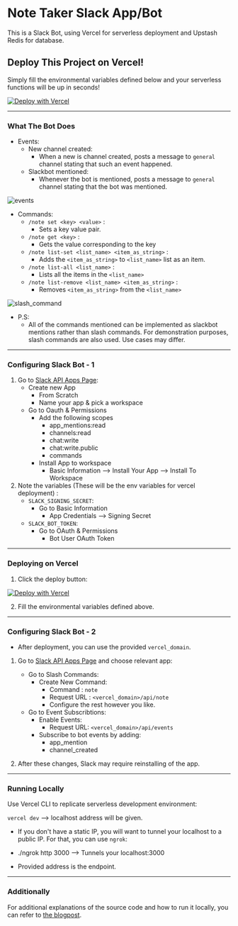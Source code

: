 # Note Taker Slack App/Bot

This is a Slack Bot, using Vercel for serverless deployment and Upstash Redis for database.

## Deploy This Project on Vercel!

Simply fill the environmental variables defined below and your serverless functions will be up in seconds!

[![Deploy with Vercel](https://vercel.com/button)](https://vercel.com/new/clone?repository-url=https%3A%2F%2Fgithub.com%2Fvercel%2Fexamples%2Ftree%2Fmain%2Fsolutions%2Fslackbot&env=SLACK_SIGNING_SECRET,SLACK_BOT_TOKEN&integration-ids=oac_V3R1GIpkoJorr6fqyiwdhl17)

---

### What The Bot Does

- Events:
  - New channel created:
    - When a new is channel created, posts a message to `general` channel stating that such an event happened.
  - Slackbot mentioned:
    - Whenever the bot is mentioned, posts a
      message to `general` channel stating
      that the bot was mentioned.

![events](https://github.com/upstash/vercel-note-taker-slackbot/blob/main/public/events.png)

- Commands:
  - `/note set <key> <value>` :
    - Sets a key value pair.
  - `/note get <key>` :
    - Gets the value corresponding to the key
  - `/note list-set <list_name> <item_as_string>` :
    - Adds the `<item_as_string>` to `<list_name>` list as an item.
  - `/note list-all <list_name>` :
    - Lists all the items in the `<list_name>`
  - `/note list-remove <list_name> <item_as_string>` :
    - Removes `<item_as_string>` from the `<list_name>`

![slash_command](https://github.com/upstash/vercel-note-taker-slackbot/blob/main/public/slash_commands.png)

- P.S:
  - All of the commands mentioned can be implemented as slackbot mentions rather than slash commands. For demonstration purposes, slash commands are also used. Use cases may differ.

---

### Configuring Slack Bot - 1

1. Go to [Slack API Apps Page](https://api.slack.com/apps):
   - Create new App
     - From Scratch
     - Name your app & pick a workspace
   - Go to Oauth & Permissions
     - Add the following scopes
       - app_mentions:read
       - channels:read
       - chat:write
       - chat:write.public
       - commands
     - Install App to workspace
       - Basic Information --> Install Your App --> Install To Workspace
2. Note the variables (These will be the env variables for vercel deployment) :
   - `SLACK_SIGNING_SECRET`:
     - Go to Basic Information
       - App Credentials --> Signing Secret
   - `SLACK_BOT_TOKEN`:
     - Go to OAuth & Permissions
       - Bot User OAuth Token

---

### Deploying on Vercel

1. Click the deploy button:

[![Deploy with Vercel](https://vercel.com/button)](https://vercel.com/new/clone?repository-url=https%3A%2F%2Fgithub.com%2Fvercel%2Fexamples%2Ftree%2Fmain%2Fsolutions%2Fslackbot&env=SLACK_SIGNING_SECRET,SLACK_BOT_TOKEN&integration-ids=oac_V3R1GIpkoJorr6fqyiwdhl17)

2. Fill the environmental variables defined above.

---

### Configuring Slack Bot - 2

- After deployment, you can use the provided `vercel_domain`.

1. Go to [Slack API Apps Page](https://api.slack.com/apps) and choose relevant app:

   - Go to Slash Commands:
     - Create New Command:
       - Command : `note`
       - Request URL : `<vercel_domain>/api/note`
       - Configure the rest however you like.
   - Go to Event Subscribtions:
     - Enable Events:
       - Request URL: `<vercel_domain>/api/events`
     - Subscribe to bot events by adding:
       - app_mention
       - channel_created

2. After these changes, Slack may require reinstalling of the app.

---

### Running Locally

Use Vercel CLI to replicate serverless development environment:

`vercel dev` --> localhost address will be given.

- If you don't have a static IP, you will want to tunnel your localhost to a public IP. For that, you can use `ngrok`:

- ./ngrok http 3000 --> Tunnels your localhost:3000
- Provided address is the endpoint.

---

### Additionally

For additional explanations of the source code and how to run it locally, you can refer to [the blogpost](https://blog.upstash.com/vercel-note-taker-slackbot).

